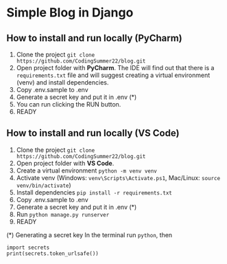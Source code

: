 # Simple Blog in Django

## How to install and run locally (PyCharm)
1. Clone the project ```git clone https://github.com/CodingSummer22/blog.git```
2. Open project folder with **PyCharm**. The IDE will find out that there is a ```requirements.txt```
file and will suggest creating a virtual environment (venv) and install dependencies.
3. Copy .env.sample to .env 
4. Generate a secret key and put it in .env (*)
5. You can run clicking the RUN button.
6. READY

## How to install and run locally (VS Code)
1. Clone the project ```git clone https://github.com/CodingSummer22/blog.git```
2. Open project folder with **VS Code**. 
3. Create a virtual environment ```python -m venv venv```
4. Activate venv (Windows: ```venv\Scripts\Activate.ps1```, Mac/Linux: ```source venv/bin/activate```)
5. Install dependencies ```pip install -r requirements.txt```
6. Copy .env.sample to .env 
7. Generate a secret key and put it in .env (*)
8. Run ```python manage.py runserver```
9. READY

(*) Generating a secret key
In the terminal run ```python```, then 
```
import secrets
print(secrets.token_urlsafe())
```